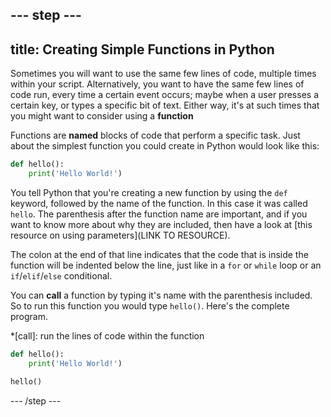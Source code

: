 --- step ---
---
title: Creating Simple Functions in Python
---
Sometimes you will want to use the same few lines of code, multiple times within your script. Alternatively, you want to have the same few lines of code run, every time a certain event occurs; maybe when a user presses a certain key, or types a specific bit of text. Either way, it's at such times that you might want to consider using a **function**

Functions are **named** blocks of code that perform a specific task. Just about the simplest function you could create in Python would look like this:

```python
def hello():
    print('Hello World!')
```

You tell Python that you're creating a new function by using the `def` keyword, followed by the name of the function. In this case it was called `hello`. The parenthesis after the function name are important, and if you want to know more about why they are included, then have a look at [this resource on using parameters](LINK TO RESOURCE).

The colon at the end of that line indicates that the code that is inside the function will be indented below the line, just like in a `for` or `while` loop or an `if`/`elif`/`else` conditional.

You can **call** a function by typing it's name with the parenthesis included. So to run this function you would type `hello()`. Here's the complete program.

*[call]: run the lines of code within the function

```python
def hello():
    print('Hello World!')

hello()
```
--- /step ---


